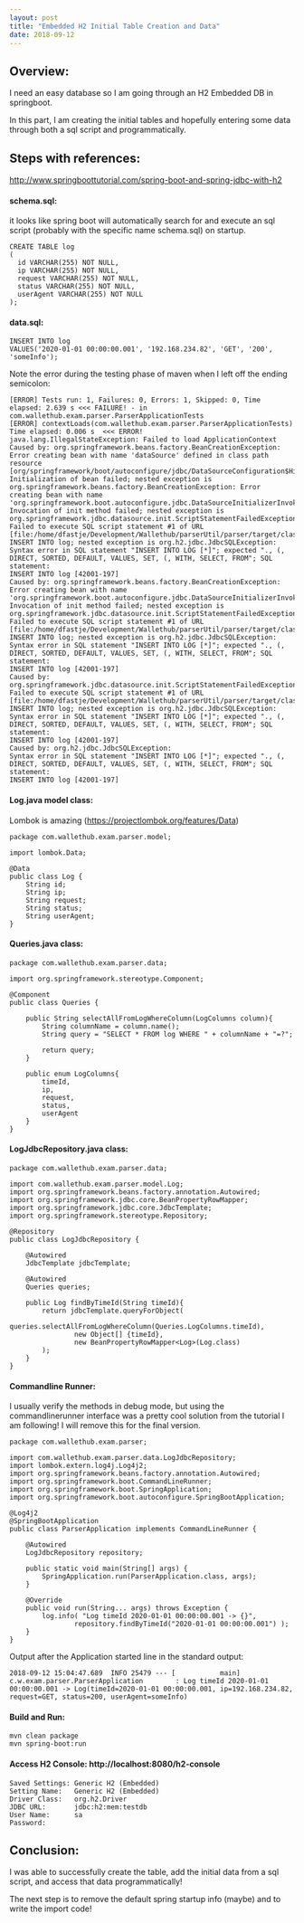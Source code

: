 ```yaml
---
layout: post 
title: "Embedded H2 Initial Table Creation and Data" 
date: 2018-09-12
---
```

## Overview:  
I need an easy database so I am going through an H2 Embedded DB in springboot. 

In this part, I am creating the initial tables and hopefully entering some data through
    both a sql script and programmatically.  

## Steps with references:   
 
http://www.springboottutorial.com/spring-boot-and-spring-jdbc-with-h2

  
#### schema.sql:
it looks like spring boot will automatically search for and execute an sql 
script (probably with the specific name schema.sql) on startup. 
```$xslt
CREATE TABLE log
(
  id VARCHAR(255) NOT NULL,
  ip VARCHAR(255) NOT NULL,
  request VARCHAR(255) NOT NULL,
  status VARCHAR(255) NOT NULL,
  userAgent VARCHAR(255) NOT NULL
);
```

#### data.sql:

```$xslt
INSERT INTO log
VALUES('2020-01-01 00:00:00.001', '192.168.234.82', 'GET', '200', 'someInfo');
```

Note the error during the testing phase of maven when I left off the ending semicolon:

```$xslt
[ERROR] Tests run: 1, Failures: 0, Errors: 1, Skipped: 0, Time elapsed: 2.639 s <<< FAILURE! - in com.wallethub.exam.parser.ParserApplicationTests
[ERROR] contextLoads(com.wallethub.exam.parser.ParserApplicationTests)  Time elapsed: 0.006 s  <<< ERROR!
java.lang.IllegalStateException: Failed to load ApplicationContext
Caused by: org.springframework.beans.factory.BeanCreationException: 
Error creating bean with name 'dataSource' defined in class path resource [org/springframework/boot/autoconfigure/jdbc/DataSourceConfiguration$Hikari.class]: Initialization of bean failed; nested exception is org.springframework.beans.factory.BeanCreationException: Error creating bean with name 'org.springframework.boot.autoconfigure.jdbc.DataSourceInitializerInvoker': Invocation of init method failed; nested exception is org.springframework.jdbc.datasource.init.ScriptStatementFailedException: Failed to execute SQL script statement #1 of URL [file:/home/dfastje/Development/Wallethub/parserUtil/parser/target/classes/data.sql]: INSERT INTO log; nested exception is org.h2.jdbc.JdbcSQLException: Syntax error in SQL statement "INSERT INTO LOG [*]"; expected "., (, DIRECT, SORTED, DEFAULT, VALUES, SET, (, WITH, SELECT, FROM"; SQL statement:
INSERT INTO log [42001-197]
Caused by: org.springframework.beans.factory.BeanCreationException: 
Error creating bean with name 'org.springframework.boot.autoconfigure.jdbc.DataSourceInitializerInvoker': Invocation of init method failed; nested exception is org.springframework.jdbc.datasource.init.ScriptStatementFailedException: Failed to execute SQL script statement #1 of URL [file:/home/dfastje/Development/Wallethub/parserUtil/parser/target/classes/data.sql]: INSERT INTO log; nested exception is org.h2.jdbc.JdbcSQLException: Syntax error in SQL statement "INSERT INTO LOG [*]"; expected "., (, DIRECT, SORTED, DEFAULT, VALUES, SET, (, WITH, SELECT, FROM"; SQL statement:
INSERT INTO log [42001-197]
Caused by: org.springframework.jdbc.datasource.init.ScriptStatementFailedException: 
Failed to execute SQL script statement #1 of URL [file:/home/dfastje/Development/Wallethub/parserUtil/parser/target/classes/data.sql]: INSERT INTO log; nested exception is org.h2.jdbc.JdbcSQLException: Syntax error in SQL statement "INSERT INTO LOG [*]"; expected "., (, DIRECT, SORTED, DEFAULT, VALUES, SET, (, WITH, SELECT, FROM"; SQL statement:
INSERT INTO log [42001-197]
Caused by: org.h2.jdbc.JdbcSQLException: 
Syntax error in SQL statement "INSERT INTO LOG [*]"; expected "., (, DIRECT, SORTED, DEFAULT, VALUES, SET, (, WITH, SELECT, FROM"; SQL statement:
INSERT INTO log [42001-197]
```

#### Log.java model class:
Lombok is amazing (https://projectlombok.org/features/Data)

```$xslt
package com.wallethub.exam.parser.model;

import lombok.Data;

@Data
public class Log {
    String id;
    String ip;
    String request;
    String status;
    String userAgent;
}

```

#### Queries.java class:

```$xslt
package com.wallethub.exam.parser.data;

import org.springframework.stereotype.Component;

@Component
public class Queries {

    public String selectAllFromLogWhereColumn(LogColumns column){
        String columnName = column.name();
        String query = "SELECT * FROM log WHERE " + columnName + "=?";

        return query;
    }

    public enum LogColumns{
        timeId,
        ip,
        request,
        status,
        userAgent
    }
}
```

#### LogJdbcRepository.java class:

```$xslt
package com.wallethub.exam.parser.data;

import com.wallethub.exam.parser.model.Log;
import org.springframework.beans.factory.annotation.Autowired;
import org.springframework.jdbc.core.BeanPropertyRowMapper;
import org.springframework.jdbc.core.JdbcTemplate;
import org.springframework.stereotype.Repository;

@Repository
public class LogJdbcRepository {

    @Autowired
    JdbcTemplate jdbcTemplate;

    @Autowired
    Queries queries;

    public Log findByTimeId(String timeId){
        return jdbcTemplate.queryForObject(
                queries.selectAllFromLogWhereColumn(Queries.LogColumns.timeId),
                new Object[] {timeId},
                new BeanPropertyRowMapper<Log>(Log.class)
        );
    }
}
```

#### Commandline Runner:
I usually verify the methods in debug mode, but using the commandlinerunner interface was 
 a pretty cool solution from the tutorial I am following! I will remove this for the final 
 version.

```$xslt
package com.wallethub.exam.parser;

import com.wallethub.exam.parser.data.LogJdbcRepository;
import lombok.extern.log4j.Log4j2;
import org.springframework.beans.factory.annotation.Autowired;
import org.springframework.boot.CommandLineRunner;
import org.springframework.boot.SpringApplication;
import org.springframework.boot.autoconfigure.SpringBootApplication;

@Log4j2
@SpringBootApplication
public class ParserApplication implements CommandLineRunner {

    @Autowired
    LogJdbcRepository repository;

	public static void main(String[] args) {
		SpringApplication.run(ParserApplication.class, args);
	}

	@Override
	public void run(String... args) throws Exception {
		log.info( "Log timeId 2020-01-01 00:00:00.001 -> {}",
                repository.findByTimeId("2020-01-01 00:00:00.001") );
	}
}
```

Output after the Application started line in the standard output:
```$xslt
2018-09-12 15:04:47.689  INFO 25479 --- [           main] c.w.exam.parser.ParserApplication        : Log timeId 2020-01-01 00:00:00.001 -> Log(timeId=2020-01-01 00:00:00.001, ip=192.168.234.82, request=GET, status=200, userAgent=someInfo)
```

#### Build and Run:
```$xslt
mvn clean package
mvn spring-boot:run
```

#### Access H2 Console: http://localhost:8080/h2-console
```$xslt
Saved Settings: Generic H2 (Embedded)
Setting Name:   Generic H2 (Embedded)
Driver Class:   org.h2.Driver
JDBC URL:       jdbc:h2:mem:testdb
User Name:      sa
Password:        
```

## Conclusion:
I was able to successfully create the table, add the initial data from a sql script, 
and access that data programmatically! 

The next step is to remove the default spring startup info (maybe) and to write the 
import code!